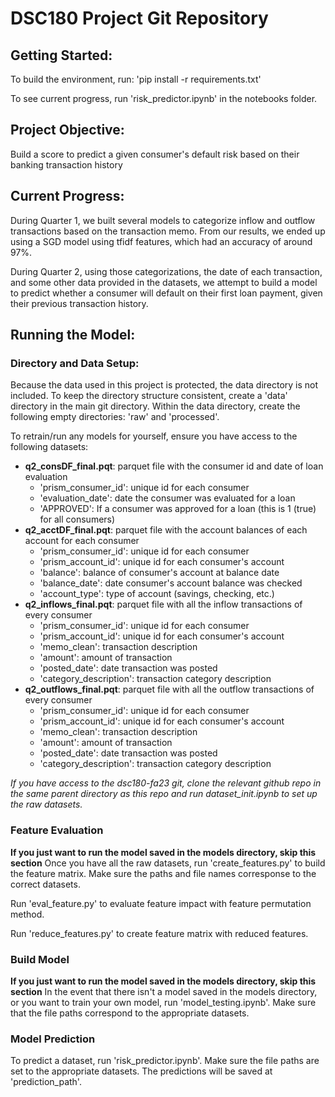 # DSC180 Project Git Repository
## Getting Started:
To build the environment, run: 'pip install -r requirements.txt'

To see current progress, run 'risk_predictor.ipynb' in the notebooks folder.

## Project Objective:
Build a score to predict a given consumer's default risk based on their banking transaction history

## Current Progress:
During Quarter 1, we built several models to categorize inflow and outflow transactions based on the transaction memo. From our results, we ended up using a SGD model using tfidf features, which had an accuracy of around 97%. 

During Quarter 2, using those categorizations, the date of each transaction, and some other data provided in the datasets, we attempt to build a model to predict whether a consumer will default on their first loan payment, given their previous transaction history.

## Running the Model:
### Directory and Data Setup:
Because the data used in this project is protected, the data directory is not included. To keep the directory structure consistent, create a 'data' directory in the main git directory. Within the data directory, create the following empty directories: 'raw' and 'processed'.

To retrain/run any models for yourself, ensure you have access to the following datasets:

- **q2_consDF_final.pqt**: parquet file with the consumer id and date of loan evaluation
  - 'prism_consumer_id': unique id for each consumer
  - 'evaluation_date': date the consumer was evaluated for a loan
  - 'APPROVED': If a consumer was approved for a loan (this is 1 (true) for all consumers)
- **q2_acctDF_final.pqt**: parquet file with the account balances of each account for each consumer
  - 'prism_consumer_id': unique id for each consumer
  - 'prism_account_id': unique id for each consumer's account
  - 'balance': balance of consumer's account at balance date
  - 'balance_date': date consumer's account balance was checked
  - 'account_type': type of account (savings, checking, etc.)
- **q2_inflows_final.pqt**: parquet file with all the inflow transactions of every consumer
  - 'prism_consumer_id': unique id for each consumer
  - 'prism_account_id': unique id for each consumer's account
  - 'memo_clean': transaction description
  - 'amount': amount of transaction
  - 'posted_date': date transaction was posted
  - 'category_description': transaction category description
- **q2_outflows_final.pqt**: parquet file with all the outflow transactions of every consumer
  - 'prism_consumer_id': unique id for each consumer
  - 'prism_account_id': unique id for each consumer's account
  - 'memo_clean': transaction description
  - 'amount': amount of transaction
  - 'posted_date': date transaction was posted
  - 'category_description': transaction category description

*If you have access to the dsc180-fa23 git, clone the relevant github repo in the same parent directory as this repo and run dataset_init.ipynb to set up the raw datasets.*

### Feature Evaluation
**If you just want to run the model saved in the models directory, skip this section**
Once you have all the raw datasets, run 'create_features.py' to build the feature matrix. Make sure the paths and file names corresponse to the correct datasets.

Run 'eval_feature.py' to evaluate feature impact with feature permutation method.

Run 'reduce_features.py' to create feature matrix with reduced features.

### Build Model
**If you just want to run the model saved in the models directory, skip this section**
In the event that there isn't a model saved in the models directory, or you want to train your own model, run 'model_testing.ipynb'. Make sure that the file paths correspond to the appropriate datasets. 

### Model Prediction
To predict a dataset, run 'risk_predictor.ipynb'. Make sure the file paths are set to the appropriate datasets. The predictions will be saved at 'prediction_path'.